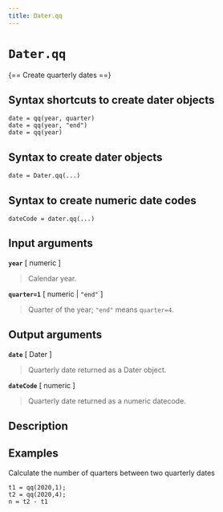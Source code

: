 ```yaml
---
title: Dater.qq
---
```


# `Dater.qq`

{== Create quarterly dates ==}


## Syntax shortcuts to create dater objects

    date = qq(year, quarter)
    date = qq(year, "end")
    date = qq(year)


## Syntax to create dater objects

    date = Dater.qq(...)


## Syntax to create numeric date codes

    dateCode = dater.qq(...)


## Input arguments

__`year`__ [ numeric ] 

> Calendar year.


__`quarter=1`__ [ numeric | `"end"` ]

> Quarter of the year; `"end"` means `quarter=4`.


## Output arguments

__`date`__ [ Dater ]

> Quarterly date returned as a Dater object.


__`dateCode`__ [ numeric ]

> Quarterly date returned as a numeric datecode.


## Description


## Examples

Calculate the number of quarters between two quarterly dates

    t1 = qq(2020,1);
    t2 = qq(2020,4);
    n = t2 - t1

